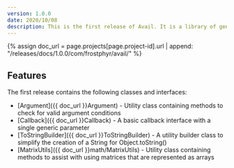 ```yaml
---
version: 1.0.0
date: 2020/10/08
description: This is the first release of Avail. It is a library of general-purpose utilities.
---
```


{% assign doc_url = page.projects[page.project-id].url | append: "/releases/docs/1.0.0/com/frostphyr/avail/" %}

## Features

The first release contains the following classes and interfaces:
* [Argument]({{ doc_url }}Argument) - Utility class containing methods to check for valid argument conditions
* [Callback]({{ doc_url }}Callback) - A basic callback interface with a single generic parameter
* [ToStringBuilder]({{ doc_url }}ToStringBuilder) - A utility builder class to simplify the creation of a String for Object.toString()
* [MatrixUtils]({{ doc_url }}math/MatrixUtils) - Utility class containing methods to assist with using matrices that are represented as arrays